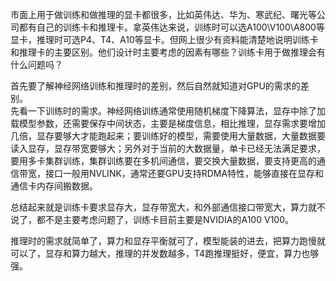 市面上用于做训练和做推理的显卡都很多，比如英伟达、华为、寒武纪、曙光等公司都有自己的训练卡和推理卡。拿英伟达来说，训练时可以选A100\V100\A800等显卡，推理时可选P4、T4、A10等显卡。但网上很少有资料能清楚地说明训练卡和推理卡的主要区别。他们设计时主要考虑的因素有哪些？训练卡用于做推理会有什么问题吗？


首先要了解神经网络训练和推理时的差别，然后自然就知道对GPU的需求的差别。  
先看一下训练时的需求。神经网络训练通常使用随机梯度下降算法，显存中除了加载模型参数，还需要保存中间状态，主要是梯度信息，相比推理，显存需求要增加几倍，显存要够大才能跑起来；要训练好的模型，需要使用大量数据，大量数据要读入显存，显存带宽要够大；另外对于当前的大数据量，单卡已经无法满足要求，要用多卡集群训练，集群训练要在多机间通信，要交换大量数据，要支持更高的通信带宽，接口一般用NVLINK，通常还要GPU支持RDMA特性，能够直接在显存和通信卡内存间搬数据。

总结起来就是训练卡要求显存大，显存带宽大，和外部通信接口带宽大，算力就不说了，都不是主要考虑问题了，训练卡目前主要是NVIDIA的A100 V100。

推理时的需求就简单了，算力和显存平衡就可了，模型能装的进去，把算力跑慢就可以了，显存和算力越大，推理的并发数越多，T4跑推理挺好，便宜，算力也够强。


